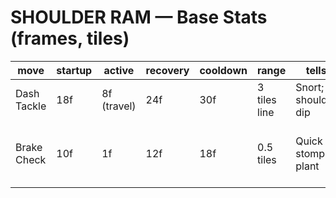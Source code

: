 # SHOULDER RAM — Base Stats (frames, tiles)

| move | startup | active | recovery | cooldown | range | tells | damage | stagger | counterplay | variations | notes |
|------|---------|--------|----------|----------|-------|-------|--------|---------|-------------|------------|-------|
| Dash Tackle | 18f | 8f (travel) | 24f | 30f | 3 tiles line | Snort; shoulder dip | Med | High | Side-roll at windup; bait into wall | N/A | Collides with enemies/terrain; knocks back |
| Brake Check | 10f | 1f | 12f | 18f | 0.5 tiles | Quick stomp plant | Low | High | Parry 2f before active; counter-throw | N/A | Emergency stop, ends dash chain |
